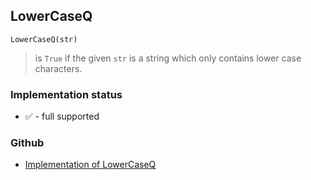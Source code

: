 ## LowerCaseQ

```
LowerCaseQ(str)
```

> is `True` if the given `str` is a string which only contains lower case characters.
 






### Implementation status

* &#x2705; - full supported

### Github

* [Implementation of LowerCaseQ](https://github.com/axkr/symja_android_library/blob/master/symja_android_library/matheclipse-core/src/main/java/org/matheclipse/core/builtin/StringFunctions.java#L943) 
